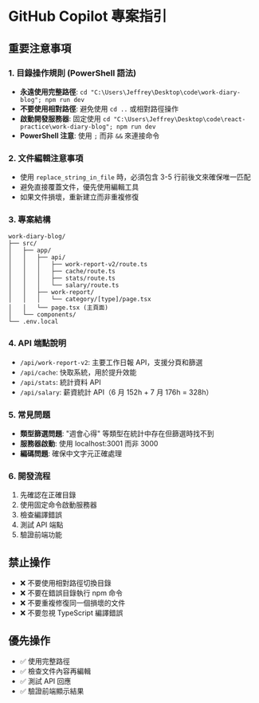 # GitHub Copilot 專案指引

## 重要注意事項

### 1. 目錄操作規則 (PowerShell 語法)

- **永遠使用完整路徑**: `cd "C:\Users\Jeffrey\Desktop\code\work-diary-blog"; npm run dev`
- **不要使用相對路徑**: 避免使用 `cd ..` 或相對路徑操作
- **啟動開發服務器**: 固定使用 `cd "C:\Users\Jeffrey\Desktop\code\react-practice\work-diary-blog"; npm run dev`
- **PowerShell 注意**: 使用 `;` 而非 `&&` 來連接命令

### 2. 文件編輯注意事項

- 使用 `replace_string_in_file` 時，必須包含 3-5 行前後文來確保唯一匹配
- 避免直接覆蓋文件，優先使用編輯工具
- 如果文件損壞，重新建立而非重複修復

### 3. 專案結構

```
work-diary-blog/
├── src/
│   ├── app/
│   │   ├── api/
│   │   │   ├── work-report-v2/route.ts
│   │   │   ├── cache/route.ts
│   │   │   ├── stats/route.ts
│   │   │   └── salary/route.ts
│   │   ├── work-report/
│   │   │   └── category/[type]/page.tsx
│   │   └── page.tsx (主頁面)
│   └── components/
└── .env.local
```

### 4. API 端點說明

- `/api/work-report-v2`: 主要工作日報 API，支援分頁和篩選
- `/api/cache`: 快取系統，用於提升效能
- `/api/stats`: 統計資料 API
- `/api/salary`: 薪資統計 API（6 月 152h + 7 月 176h = 328h）

### 5. 常見問題

- **類型篩選問題**: "週會心得" 等類型在統計中存在但篩選時找不到
- **服務器啟動**: 使用 localhost:3001 而非 3000
- **編碼問題**: 確保中文字元正確處理

### 6. 開發流程

1. 先確認在正確目錄
2. 使用固定命令啟動服務器
3. 檢查編譯錯誤
4. 測試 API 端點
5. 驗證前端功能

## 禁止操作

- ❌ 不要使用相對路徑切換目錄
- ❌ 不要在錯誤目錄執行 npm 命令
- ❌ 不要重複修復同一個損壞的文件
- ❌ 不要忽視 TypeScript 編譯錯誤

## 優先操作

- ✅ 使用完整路徑
- ✅ 檢查文件內容再編輯
- ✅ 測試 API 回應
- ✅ 驗證前端顯示結果
